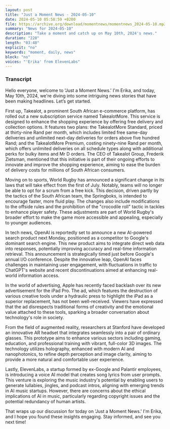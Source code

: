 ```yaml
---
layout: post
title: "Just a Moment News - 2024-05-10"
date: 2024-05-10 05:58:59 +0200
file: https://archive.org/download/momentnews/momentnews_2024-05-10.mp3
summary: "News for 2024-05-10"
description: "Take a moment and catch up on May 10th, 2024's news."
duration: "228"
length: "03:48"
explicit: "no"
keywords: "moment, daily, news"
block: "no"
voices: "'Erika' from ElevenLabs"
---
```


### Transcript

Hello everyone, welcome to 'Just a Moment News.' I'm Erika, and today, May 10th, 2024, we're diving into some intriguing news stories that have been making headlines. Let’s get started.

First up, Takealot, a prominent South African e-commerce platform, has rolled out a new subscription service named TakealotMore. This service is designed to enhance the shopping experience by offering free delivery and collection options. It features two plans: the TakealotMore Standard, priced at thirty-nine Rand per month, which includes limited free same-day deliveries and unlimited next-day deliveries for orders above five hundred Rand; and the TakealotMore Premium, costing ninety-nine Rand per month, which offers unlimited deliveries on all schedule types along with additional perks for bulky items and Mr D orders. The CEO of Takealot Group, Frederik Zietsman, mentioned that this initiative is part of their ongoing efforts to innovate and improve the shopping experience, aiming to ease the burden of delivery costs for millions of South African consumers.

Moving on to sports, World Rugby has announced a significant change in its laws that will take effect from the first of July. Notably, teams will no longer be able to opt for a scrum from a free kick. This decision, driven partly by the tactics of the South African team, the Springboks, is intended to encourage faster, more fluid play. The changes also include modifications to the offside rules and the prohibition of the "crocodile roll" tactic in tackles to enhance player safety. These adjustments are part of World Rugby's broader effort to make the game more accessible and appealing, especially to younger audiences.

In tech news, OpenAI is reportedly set to announce a new AI-powered search product next Monday, positioned as a competitor to Google's dominant search engine. This new product aims to integrate direct web data into responses, potentially improving accuracy and real-time information retrieval. This announcement is strategically timed just before Google's annual I/O conference. Despite the innovative leap, OpenAI faces challenges in maintaining user engagement, with fluctuations in traffic to ChatGPT's website and recent discontinuations aimed at enhancing real-world information access.

In the world of advertising, Apple has recently faced backlash over its new advertisement for the iPad Pro. The ad, which features the destruction of various creative tools under a hydraulic press to highlight the iPad as a superior replacement, has not been well-received. Viewers have expressed that the ad disrespects traditional forms of creativity and the emotional value attached to these tools, sparking a broader conversation about technology's role in society.

From the field of augmented reality, researchers at Stanford have developed an innovative AR headset that integrates seamlessly into a pair of ordinary glasses. This prototype aims to enhance various sectors including gaming, education, and professional training with vibrant, full-color 3D images. The technology utilizes holography, enhanced with modern AI and nanophotonics, to refine depth perception and image clarity, aiming to provide a more natural and comfortable user experience.

Lastly, ElevenLabs, a startup formed by ex-Google and Palantir employees, is introducing a voice AI model that creates song lyrics from user prompts. This venture is exploring the music industry's potential by enabling users to generate lullabies, jingles, and podcast intros, aligning with emerging trends in AI music startups. However, there are concerns about the ethical implications of AI in music, particularly regarding copyright issues and the potential redundancy of human artists.

That wraps up our discussion for today on 'Just a Moment News.' I'm Erika, and I hope you found these insights engaging. Stay informed, and see you next time!
